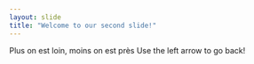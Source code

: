```yaml
---
layout: slide
title: "Welcome to our second slide!"
---
```

Plus on est loin, moins on est près
Use the left arrow to go back!
